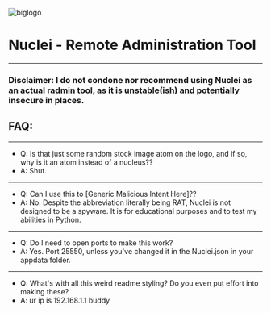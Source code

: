 
![biglogo](https://github.com/user-attachments/assets/8f0b2a43-0f6b-4206-8588-b4d2b9724826)
# Nuclei - Remote Administration Tool
----
### Disclaimer: I do not condone nor recommend using Nuclei as an actual radmin tool, as it is unstable(ish) and potentially insecure in places.

## FAQ:
----
- Q: Is that just some random stock image atom on the logo, and if so, why is it an atom instead of a nucleus??
- A: Shut.
----

- Q: Can I use this to [Generic Malicious Intent Here]??
- A: No. Despite the abbreviation literally being RAT, Nuclei is not designed to be a spyware. It is for educational purposes and to test my abilities in Python.
----

- Q: Do I need to open ports to make this work?
- A: Yes. Port 25550, unless you've changed it in the Nuclei.json in your appdata folder.

----

- Q: What's with all this weird readme styling? Do you even put effort into making these?
- A: ur ip is 192.168.1.1 buddy
